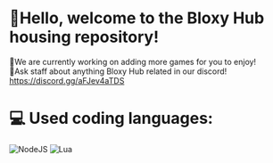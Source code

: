 # 👋Hello, welcome to the Bloxy Hub housing repository!
🔭We are currently working on adding more games for you to enjoy!<br>💬Ask staff about anything Bloxy Hub related in our discord! https://discord.gg/aFJev4aTDS

# 💻 Used coding languages:
![NodeJS](https://img.shields.io/badge/node.js-6DA55F?style=for-the-badge&logo=node.js&logoColor=white) ![Lua](https://img.shields.io/badge/lua-%232C2D72.svg?style=for-the-badge&logo=lua&logoColor=white) 
